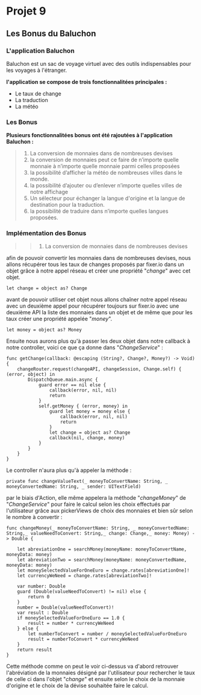 #  Projet 9
## Les Bonus du Baluchon
### L'application Baluchon
Baluchon est un sac de voyage virtuel avec des outils indispensables pour les voyages à l'étranger.

**l'application se compose de trois fonctionnalitées principales :**
* Le taux de change
* La traduction
* La météo
### Les Bonus
**Plusieurs fonctionnalitées bonus ont été rajoutées à l'application Baluchon :**

> 1. La conversion de monnaies dans de nombreuses devises
> 2. la conversion de monnaies peut ce faire de n’importe quelle monnaie à n’importe quelle monnaie parmi celles proposées
> 3. la possibilité d’afficher la météo de nombreuses villes dans le monde.
> 4. la possibilité d’ajouter ou d’enlever n’importe quelles villes de notre affichage
> 5. Un sélecteur pour échanger la langue d'origine et la langue de destination pour la traduction.
> 6. la possibilité de traduire dans n’importe quelles langues proposées.

### Implémentation des Bonus
>> 1. La conversion de monnaies dans de nombreuses devises

afin de pouvoir convertir les monnaies dans de nombreuses devises, nous allons récupérer tous les taux de changes proposés par fixer.io dans un objet grâce à notre appel réseau et créer une propriété "*change*" avec cet objet.

    let change = object as? Change

avant de pouvoir utiliser cet objet nous allons chaîner notre appel réseau avec un deuxième appel pour récupérer toujours sur fixer.io avec une deuxième API la liste des monnaies dans un objet et de même que pour les taux créer une propriété appelée "*money*".

    let money = object as? Money

Ensuite nous aurons plus qu'à passer les deux objet dans notre callback à notre controller, voici ce que ça donne dans "*ChangeService*" :

    func getChange(callback: @escaping (String?, Change?, Money?) -> Void) {
        changeRouter.request(changeAPI, changeSession, Change.self) { (error, object) in
            DispatchQueue.main.async {
                guard error == nil else {
                    callback(error, nil, nil)
                    return
                }
                self.getMoney { (error, money) in
                    guard let money = money else {
                        callback(error, nil, nil)
                        return
                    }
                    let change = object as? Change
                    callback(nil, change, money)
                }
            }
        }
    }

Le controller n'aura plus qu'à appeler la méthode :

    private func changeValueText(_ moneyToConvertName: String, _ moneyConvertedName: String, _ sender: UITextField)

par le biais d'Action, elle même appelera la méthode "*changeMoney*" de "*ChangeService*" pour faire le calcul selon les choix effectués par l'utilisateur grâce aux pickerViews de choix des monnaies et bien sûr selon le nombre à convertir :

    func changeMoney(_ moneyToConvertName: String, _ moneyConvertedName: String,_ valueNeedToConvert: String,_ change: Change,_ money: Money) -> Double {

        let abreviationOne = searchMoney(moneyName: moneyToConvertName, moneyData: money)
        let abreviationTwo = searchMoney(moneyName: moneyConvertedName, moneyData: money)
        let moneySelectedValueForOneEuro = change.rates[abreviationOne]!
        let currencyWeNeed = change.rates[abreviationTwo]!

        var number: Double
        guard (Double(valueNeedToConvert) != nil) else {
            return 0
        }
        number = Double(valueNeedToConvert)!
        var result : Double
        if moneySelectedValueForOneEuro == 1.0 {
            result = number * currencyWeNeed
        } else {
            let numberToConvert = number / moneySelectedValueForOneEuro
            result = numberToConvert * currencyWeNeed
        }
        return result
    }

Cette méthode comme on peut le voir ci-dessus va d'abord retrouver l'abréviation de la monnaies désigné par l'utilisateur pour rechercher le taux de celle ci dans l'objet "*change*" et ensuite selon le choix de la monnaie d'origine et le choix de la dévise souhaitée faire le calcul.
    

